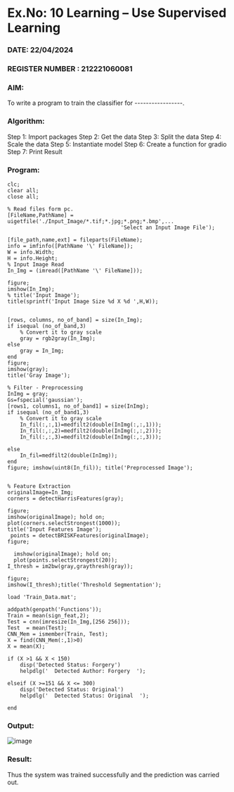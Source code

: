 # Ex.No: 10 Learning – Use Supervised Learning  
### DATE: 22/04/2024                                                                           
### REGISTER NUMBER : 212221060081
### AIM: 
To write a program to train the classifier for -----------------.
###  Algorithm:
Step 1: Import packages Step 2: Get the data Step 3: Split the data Step 4: Scale the data Step 5: Instantiate model Step 6: Create a function for gradio Step 7: Print Result
### Program:
```
clc;
clear all;
close all;

% Read files form pc. 
[FileName,PathName] = uigetfile('./Input_Image/*.tif;*.jpg;*.png;*.bmp',... 
                                    'Select an Input Image File');

[file_path,name,ext] = fileparts(FileName);
info = imfinfo([PathName '\' FileName]);
W = info.Width;
H = info.Height;
% Input Image Read
In_Img = (imread([PathName '\' FileName]));

figure;
imshow(In_Img);
% title('Input Image');
title(sprintf('Input Image Size %d X %d ',H,W));


[rows, columns, no_of_band] = size(In_Img);
if isequal (no_of_band,3)
	% Convert it to gray scale 
    gray = rgb2gray(In_Img);
else
    gray = In_Img;
end
figure;
imshow(gray); 
title('Gray Image');

% Filter - Preprocessing
InImg = gray;
Gs=fspecial('gaussian');
[rows1, columns1, no_of_band1] = size(InImg);
if isequal (no_of_band1,3)
	% Convert it to gray scale 
	In_fil(:,:,1)=medfilt2(double(InImg(:,:,1)));
    In_fil(:,:,2)=medfilt2(double(InImg(:,:,2)));
    In_fil(:,:,3)=medfilt2(double(InImg(:,:,3)));

else
    In_fil=medfilt2(double(InImg));
end
figure; imshow(uint8(In_fil)); title('Preprocessed Image');


% Feature Extraction
originalImage=In_Img;
corners = detectHarrisFeatures(gray);

figure;
imshow(originalImage); hold on;
plot(corners.selectStrongest(1000));
title('Input Features Image');
 points = detectBRISKFeatures(originalImage);
figure;

  imshow(originalImage); hold on;
  plot(points.selectStrongest(20));
I_thresh = im2bw(gray,graythresh(gray));

figure;
imshow(I_thresh);title('Threshold Segmentation');

load 'Train_Data.mat';

addpath(genpath('Functions'));
Train = mean(sign_feat,2);
Test = cnn(imresize(In_Img,[256 256]));
Test  = mean(Test);
CNN_Mem = ismember(Train, Test);
X = find(CNN_Mem(:,1)>0)
X = mean(X);

if (X >1 && X < 150)
    disp('Detected Status: Forgery')
    helpdlg('  Detected Author: Forgery  ');

elseif (X >=151 && X <= 300)
    disp('Detected Status: Original')
    helpdlg('  Detected Status: Original  ');

end
```
### Output:
![image](https://github.com/Harish11-E/AI_Lab_2023-24/assets/109020289/c49edac5-ad7a-49ae-8306-d6d46cfd9233)

### Result:
Thus the system was trained successfully and the prediction was carried out.
